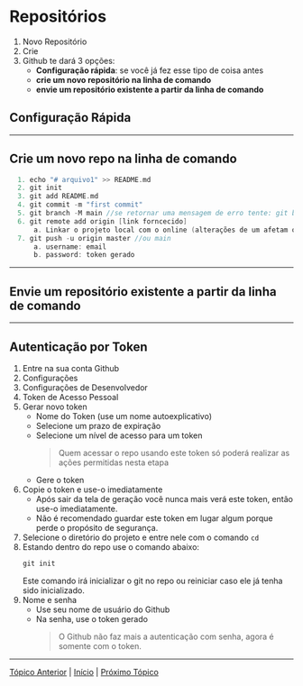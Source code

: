 # Repositórios
1. Novo Repositório
2. Crie
3. Github te dará 3 opções:
    - **Configuração rápida**: se você já fez esse tipo de coisa antes
    - **crie um novo repositório na linha de comando**
    - **envie um repositório existente a partir da linha de comando**

## Configuração Rápida

---
## Crie um novo repo na linha de comando
```c
  1. echo "# arquivo1" >> README.md
  2. git init
  3. git add README.md
  4. git commit -m "first commit"
  5. git branch -M main //se retornar uma mensagem de erro tente: git branch -M master
  6. git remote add origin [link forncecido]
      a. Linkar o projeto local com o online (alterações de um afetam o outro)
  7. git push -u origin master //ou main
      a. username: email
      b. password: token gerado
```

---
## Envie um repositório existente a partir da linha de comando

---
## Autenticação por Token
1. Entre na sua conta Github
2. Configurações
3. Configurações de Desenvolvedor
4. Token de Acesso Pessoal
5. Gerar novo token
      - Nome do Token (use um nome autoexplicativo)
      - Selecione um prazo de expiração
      - Selecione um nível de acesso para um token  
        >Quem acessar o repo usando este token só poderá realizar as ações permitidas nesta etapa  
      - Gere o token
6. Copie o token e use-o imediatamente
      - Após sair da tela de geração você nunca mais verá este token, então use-o imediatamente.
      - Não é recomendado guardar este token em lugar algum porque perde o propósito de segurança.
7. Selecione o diretório do projeto e entre nele com o comando  `cd`
8. Estando dentro do repo use o comando abaixo:
    ```c
    git init
    ```
    Este comando irá inicializar o git no repo ou reiniciar caso ele já tenha sido inicializado. 
9. Nome e senha
      - Use seu nome de usuário do Github
      - Na senha, use o token gerado
        >O Github não faz mais a autenticação com senha, agora é somente com o token.

---
[Tópico Anterior](Merge.md) | [Início](README.md) | [Próximo Tópico](PullRequest.md)